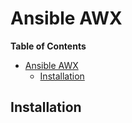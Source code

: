 # Ansible AWX  
**Table of Contents**  
- [Ansible AWX](#ansible-awx)
  - [Installation](#installation)


## Installation  
